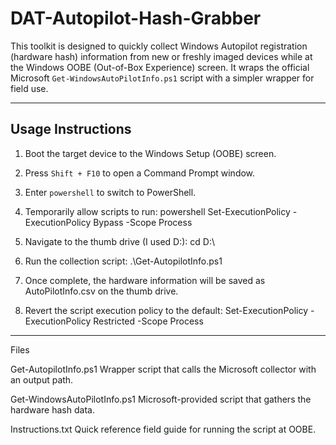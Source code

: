 # DAT-Autopilot-Hash-Grabber

This toolkit is designed to quickly collect Windows Autopilot registration (hardware hash) information from new or freshly imaged devices while at the Windows OOBE (Out-of-Box Experience) screen. 
It wraps the official Microsoft `Get-WindowsAutoPilotInfo.ps1` script with a simpler wrapper for field use.

---

## Usage Instructions

1. Boot the target device to the Windows Setup (OOBE) screen.
2. Press `Shift + F10` to open a Command Prompt window.
3. Enter `powershell` to switch to PowerShell.
4. Temporarily allow scripts to run:
powershell
Set-ExecutionPolicy -ExecutionPolicy Bypass -Scope Process

5. Navigate to the thumb drive (I used D:):
cd D:\

6. Run the collection script:
.\Get-AutopilotInfo.ps1

7. Once complete, the hardware information will be saved as AutoPilotInfo.csv on the thumb drive.
8. Revert the script execution policy to the default:
Set-ExecutionPolicy -ExecutionPolicy Restricted -Scope Process

---

Files

Get-AutopilotInfo.ps1
Wrapper script that calls the Microsoft collector with an output path.

Get-WindowsAutoPilotInfo.ps1
Microsoft-provided script that gathers the hardware hash data.

Instructions.txt
Quick reference field guide for running the script at OOBE.
